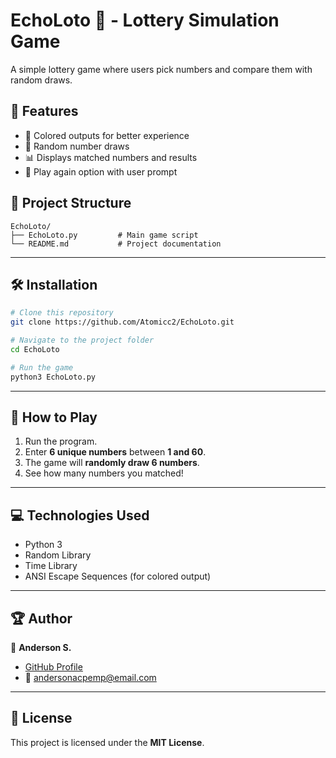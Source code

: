 # EchoLoto 🎉 - Lottery Simulation Game

A simple lottery game where users pick numbers and compare them with random draws.

## 🚀 Features
- 🎨 Colored outputs for better experience
- 🎲 Random number draws
- 📊 Displays matched numbers and results
- 🔄 Play again option with user prompt

## 📂 Project Structure
```
EchoLoto/
├── EchoLoto.py         # Main game script
└── README.md           # Project documentation
```

---

## 🛠️ Installation
```bash
# Clone this repository
git clone https://github.com/Atomicc2/EchoLoto.git

# Navigate to the project folder
cd EchoLoto

# Run the game
python3 EchoLoto.py
```

---

## 🧩 How to Play
1. Run the program.  
2. Enter **6 unique numbers** between **1 and 60**.  
3. The game will **randomly draw 6 numbers**.  
4. See how many numbers you matched!  

---

## 💻 Technologies Used
- Python 3  
- Random Library  
- Time Library  
- ANSI Escape Sequences (for colored output)  

---

## 🏆 Author  
👤 **Anderson S.**  
- [GitHub Profile](https://github.com/Atomicc2)  
- 📧 andersonacpemp@email.com

---

## 📜 License  
This project is licensed under the **MIT License**.
